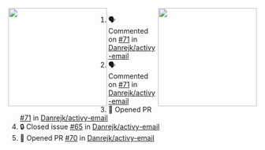 <a href="https://github.com/anuraghazra/github-readme-stats">
  <img height=200 align="left" src="https://readme-stats-danrejk.vercel.app/api?username=Danrejk&theme=darcula&count_private=true" />
</a>
<a href="https://github.com/anuraghazra/github-readme-stats">
  <img height=200 align="right" src="https://readme-stats-danrejk.vercel.app/api/top-langs/?username=Danrejk&layout=donut&theme=darcula&count_private=true" />
</a>

<!--START_SECTION:activity-->
1. 🗣 Commented on [#71](https://github.com/Danrejk/activy-email/pull/71#issuecomment-2773788703) in [Danrejk/activy-email](https://github.com/Danrejk/activy-email)
2. 🗣 Commented on [#71](https://github.com/Danrejk/activy-email/pull/71#issuecomment-2771864373) in [Danrejk/activy-email](https://github.com/Danrejk/activy-email)
3. 💪 Opened PR [#71](https://github.com/Danrejk/activy-email/pull/71) in [Danrejk/activy-email](https://github.com/Danrejk/activy-email)
4. 🔒 Closed issue [#65](https://github.com/Danrejk/activy-email/issues/65) in [Danrejk/activy-email](https://github.com/Danrejk/activy-email)
5. 💪 Opened PR [#70](https://github.com/Danrejk/activy-email/pull/70) in [Danrejk/activy-email](https://github.com/Danrejk/activy-email)
<!--END_SECTION:activity-->

